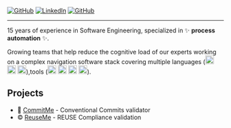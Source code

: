 
<p>
  <a href="https://github.com/dev-build-deploy"><img src="https://img.shields.io/badge/GitHub-dev--build--release-blue?style=flat&logo=github" alt="GitHub"></a>
  <a href="https://www.linkedin.com/in/dejongkevin"><img src="https://img.shields.io/badge/LinkedIn--_.svg?style=social&logo=linkedin" alt="LinkedIn"></a>
  <a href="https://www.instagram.com/monkaii_nl/"><img src="https://img.shields.io/badge/Instagram-monkaii__nl-green?style=flat&logo=instagram" alt="GitHub"></a>
</p>
<hr>

15 years of experience in Software Engineering, specialized in ✨ **process automation** ✨.


Growing teams that help reduce the cognitive load of our experts working on a complex navigation software stack covering multiple languages (<img width="20px" src="https://upload.wikimedia.org/wikipedia/commons/thumb/0/06/Kotlin_Icon.svg/1024px-Kotlin_Icon.svg.png?20171012085709"> <img width="20px" src="https://raw.githubusercontent.com/rahuldkjain/github-profile-readme-generator/master/src/images/icons/ProgrammingLanguages/swift.svg"> <img width="20px" src="https://raw.githubusercontent.com/rahuldkjain/github-profile-readme-generator/master/src/images/icons/ProgrammingLanguages/cpp.svg">),tools (<img width="20px" src="https://avatars.githubusercontent.com/u/15212165?s=200&v=4">  <img width="20px" src="https://upload.wikimedia.org/wikipedia/commons/9/91/Octicons-mark-github.svg"> <img width="20px" src="https://avatars.githubusercontent.com/u/44036562?s=200&v=4"> <img width="20px" src="https://raw.githubusercontent.com/rahuldkjain/github-profile-readme-generator/master/src/images/icons/Devops/jenkins.svg">).

## Projects

- 📄 [CommitMe](https://github.com/dev-build-deploy/commit-me) - Conventional Commits validator
- ©️ [ReuseMe](https://github.com/dev-build-deploy/reuse-me) - REUSE Compliance validation

